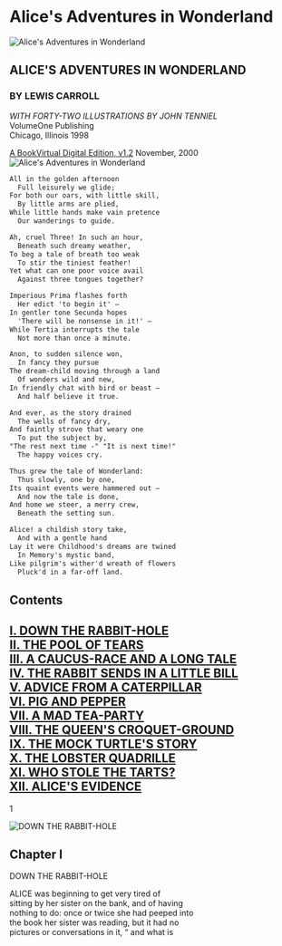 # Alice's Adventures in Wonderland

![Alice's Adventures in Wonderland][1]

## ALICE'S ADVENTURES IN WONDERLAND

### BY LEWIS CARROLL

*WITH FORTY-TWO ILLUSTRATIONS BY JOHN TENNIEL*  
VolumeOne Publishing  
Chicago, Illinois 1998

[A BookVirtual Digital Edition, v1.2][2]
November, 2000
![Alice's Adventures in Wonderland][3]

```md
All in the golden afternoon
  Full leisurely we glide;
For both our oars, with little skill,
  By little arms are plied,
While little hands make vain pretence
  Our wanderings to guide.

Ah, cruel Three! In such an hour,
  Beneath such dreamy weather,
To beg a tale of breath too weak
  To stir the tiniest feather!
Yet what can one poor voice avail
  Against three tongues together?

Imperious Prima flashes forth
  Her edict 'to begin it' –
In gentler tone Secunda hopes
  'There will be nonsense in it!' –
While Tertia interrupts the tale
  Not more than once a minute.

Anon, to sudden silence won,
  In fancy they pursue
The dream-child moving through a land
  Of wonders wild and new,
In friendly chat with bird or beast –
  And half believe it true.

And ever, as the story drained
  The wells of fancy dry,
And faintly strove that weary one
  To put the subject by,
"The rest next time -" "It is next time!"
  The happy voices cry.

Thus grew the tale of Wonderland:
  Thus slowly, one by one,
Its quaint events were hammered out –
  And now the tale is done,
And home we steer, a merry crew,
  Beneath the setting sun.

Alice! a childish story take,
  And with a gentle hand
Lay it were Childhood's dreams are twined
  In Memory's mystic band,
Like pilgrim's wither'd wreath of flowers
  Pluck'd in a far-off land.
```

## Contents

[I. DOWN THE RABBIT-HOLE](#chapter-i)  
[II. THE POOL OF TEARS](#chapter-ii)  
[III. A CAUCUS-RACE AND A LONG TALE](#chapter-iii)  
[IV. THE RABBIT SENDS IN A LITTLE BILL](#chapter-iv)  
[V. ADVICE FROM A CATERPILLAR](#chapter-v)  
[VI. PIG AND PEPPER](#chapter-vi)  
[VII. A MAD TEA-PARTY](#chapter-vii)  
[VIII. THE QUEEN'S CROQUET-GROUND](#chapter-viii)  
[IX. THE MOCK TURTLE'S STORY](#chapter-ix)  
[X. THE LOBSTER QUADRILLE](#chapter-x)  
[XI. WHO STOLE THE TARTS?](#chapter-xi)  
[XII. ALICE'S EVIDENCE](#chapter-xii)  
---  
1

![DOWN THE RABBIT-HOLE][4]
## Chapter I  

DOWN THE RABBIT-HOLE

ALICE was beginning to get very tired of  
sitting by her sister on the bank, and of having  
nothing to do: once or twice she had peeped into  
the book her sister was reading, but it had no  
pictures or conversations in it, “ and what is

[1]: https://pbs.twimg.com/media/EAts-3NXYAQ-qrS.png
[2]: https://www.adobe.com/be_en/active-use/pdf/Alice_in_Wonderland.pdf
[3]: https://www.gutenberg.org/files/19778/19778-h/images/frontipiece.jpg
[4]: https://www.gutenberg.org/files/19778/19778-h/images/p001.png
